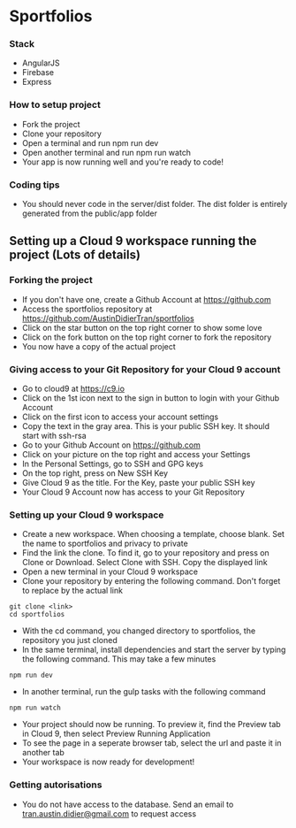 # Sportfolios

### Stack

* AngularJS
* Firebase
* Express

### How to setup project

* Fork the project
* Clone your repository
* Open a terminal and run npm run dev
* Open another terminal and run npm run watch
* Your app is now running well and you're ready to code!

### Coding tips

* You should never code in the server/dist folder. The dist folder is entirely generated from the public/app folder

## Setting up a Cloud 9 workspace running the project (Lots of details)

### Forking the project

* If you don't have one, create a Github Account at https://github.com
* Access the sportfolios repository at https://github.com/AustinDidierTran/sportfolios
* Click on the star button on the top right corner to show some love
* Click on the fork button on the top right corner to fork the repository
* You now have a copy of the actual project

### Giving access to your Git Repository for your Cloud 9 account

* Go to cloud9 at https://c9.io
* Click on the 1st icon next to the sign in button to login with your Github Account
* Click on the first icon to access your account settings
* Copy the text in the gray area. This is your public SSH key. It should start with ssh-rsa
* Go to your Github Account on https://github.com
* Click on your picture on the top right and access your Settings
* In the Personal Settings, go to SSH and GPG keys
* On the top right, press on New SSH Key
* Give Cloud 9 as the title. For the Key, paste your public SSH key
* Your Cloud 9 Account now has access to your Git Repository

### Setting up your Cloud 9 workspace

* Create a new workspace. When choosing a template, choose blank. Set the name to sportfolios and privacy to private
* Find the link the clone. To find it, go to your repository and press on Clone or Download. Select Clone with SSH. Copy the displayed link
* Open a new terminal in your Cloud 9 workspace
* Clone your repository by entering the following command. Don't forget to replace <link> by the actual link

```
git clone <link>
cd sportfolios
```

* With the cd command, you changed directory to sportfolios, the repository you just cloned
* In the same terminal, install dependencies and start the server by typing the following command. This may take a few minutes

```
npm run dev
```

* In another terminal, run the gulp tasks with the following command

```
npm run watch
```

* Your project should now be running. To preview it, find the Preview tab in Cloud 9, then select Preview Running Application
* To see the page in a seperate browser tab, select the url and paste it in another tab
* Your workspace is now ready for development!

### Getting autorisations

* You do not have access to the database. Send an email to tran.austin.didier@gmail.com to request access